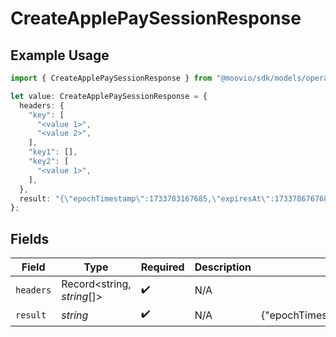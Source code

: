 # CreateApplePaySessionResponse

## Example Usage

```typescript
import { CreateApplePaySessionResponse } from "@moovio/sdk/models/operations";

let value: CreateApplePaySessionResponse = {
  headers: {
    "key": [
      "<value 1>",
      "<value 2>",
    ],
    "key1": [],
    "key2": [
      "<value 1>",
    ],
  },
  result: "{\"epochTimestamp\":1733783167685,\"expiresAt\":1733786767685...}",
};
```

## Fields

| Field                                                         | Type                                                          | Required                                                      | Description                                                   | Example                                                       |
| ------------------------------------------------------------- | ------------------------------------------------------------- | ------------------------------------------------------------- | ------------------------------------------------------------- | ------------------------------------------------------------- |
| `headers`                                                     | Record<string, *string*[]>                                    | :heavy_check_mark:                                            | N/A                                                           |                                                               |
| `result`                                                      | *string*                                                      | :heavy_check_mark:                                            | N/A                                                           | {"epochTimestamp":1733783167685,"expiresAt":1733786767685...} |